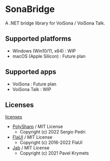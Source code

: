 # SonaBridge

A .NET bridge library for VoiSona / VoiSona Talk.

## Supported platforms

- Windows (Win10/11, x64) : WIP
- macOS (Apple Silicon)  : Future plan

## Supported apps

- VoiSona : Future plan
- VoiSona Talk : WIP

## Licenses

[licenses](./licenses/)

- [PolySharp](https://github.com/Sergio0694/PolySharp) / MIT License
  - Copyright (c) 2022 Sergio Pedri
- [FlaUI](https://github.com/FlaUI/FlaUI) / MIT License
  - Copyright (c) 2016-2022 FlaUI
- [Jab](https://github.com/pakrym/jab) / MIT License
  - Copyright (c) 2021 Pavel Krymets
